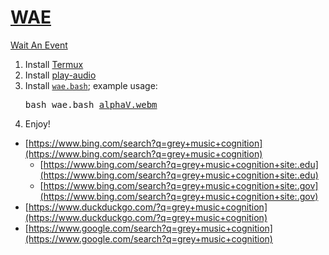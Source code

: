 # [WAE](https://github.com/WAE/WAE)

[Wait An Event](https://WAE.github.io/WAE) 

1. Install [Termux](https://github.com/termux/termux-app)
2. Install [play-audio](https://github.com/termux/play-audio)
3. Install [`wae.bash`](https://raw.githubusercontent.com/WAE/WAE/master/wae.bash); example usage: <pre>bash wae.bash [alphaV.webm](https://github.com/sdrausty/sdrausty.github.io/blob/master/audio/alphaV.webm?raw=true)</pre>
4. Enjoy!

+ [https://www.bing.com/search?q=grey+music+cognition](https://www.bing.com/search?q=grey+music+cognition)
  + [https://www.bing.com/search?q=grey+music+cognition+site:.edu](https://www.bing.com/search?q=grey+music+cognition+site:.edu)
  + [https://www.bing.com/search?q=grey+music+cognition+site:.gov](https://www.bing.com/search?q=grey+music+cognition+site:.gov)
+ [https://www.duckduckgo.com/?q=grey+music+cognition](https://www.duckduckgo.com/?q=grey+music+cognition)
+ [https://www.google.com/search?q=grey+music+cognition](https://www.google.com/search?q=grey+music+cognition)

<!-- EOM -->
